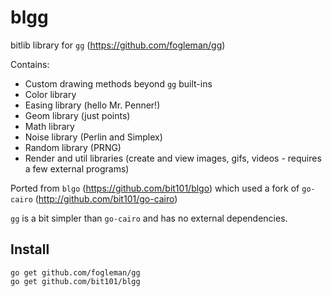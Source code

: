 # blgg

bitlib library for `gg` (https://github.com/fogleman/gg)

Contains:

* Custom drawing methods beyond `gg` built-ins
* Color library
* Easing library (hello Mr. Penner!)
* Geom library (just points)
* Math library
* Noise library (Perlin and Simplex)
* Random library (PRNG)
* Render and util libraries (create and view images, gifs, videos - requires a few external programs)

Ported from `blgo` (https://github.com/bit101/blgo) which used a fork of `go-cairo` (http://github.com/bit101/go-cairo)

`gg` is a bit simpler than `go-cairo` and has no external dependencies.

## Install

    go get github.com/fogleman/gg
    go get github.com/bit101/blgg
